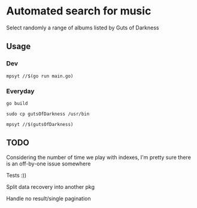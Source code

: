 # Automated search for music
Select randomly a range of albums listed by Guts of Darkness 

## Usage
### Dev
`mpsyt //$(go run main.go)`

### Everyday
`go build`

`sudo cp gutsOfDarkness /usr/bin`

`mpsyt //$(gutsOfDarkness)`

## TODO
Considering the number of time we play with indexes, I'm pretty sure there is an off-by-one issue somewhere

Tests :))

Split data recovery into another pkg

Handle no result/single pagination
